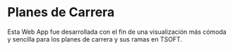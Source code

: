 # Planes de Carrera

Esta Web App fue desarrollada con el fin de una visualización más cómoda y sencilla para los planes de carrera y sus ramas en TSOFT.
